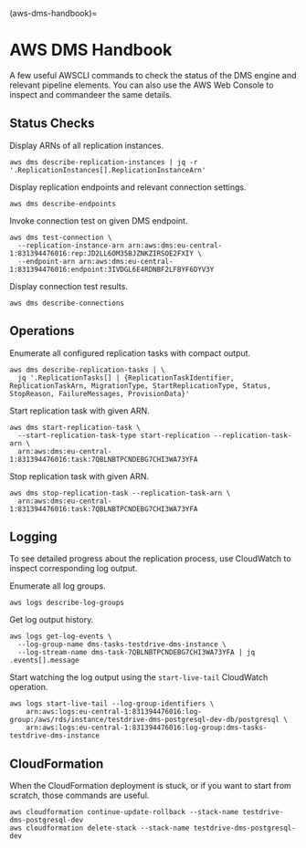 (aws-dms-handbook)=
# AWS DMS Handbook

A few useful AWSCLI commands to check the status of the DMS engine and
relevant pipeline elements. You can also use the AWS Web Console to
inspect and commandeer the same details.


## Status Checks
Display ARNs of all replication instances.
```shell
aws dms describe-replication-instances | jq -r '.ReplicationInstances[].ReplicationInstanceArn'
```
Display replication endpoints and relevant connection settings.
```shell
aws dms describe-endpoints
```
Invoke connection test on given DMS endpoint.
```shell
aws dms test-connection \
  --replication-instance-arn arn:aws:dms:eu-central-1:831394476016:rep:JD2LL6OM35BJZNKZIRSOE2FXIY \
  --endpoint-arn arn:aws:dms:eu-central-1:831394476016:endpoint:3IVDGL6E4RDNBF2LFBYF6DYV3Y
```
Display connection test results.
```shell
aws dms describe-connections
```


## Operations
Enumerate all configured replication tasks with compact output.
```shell
aws dms describe-replication-tasks | \
  jq '.ReplicationTasks[] | {ReplicationTaskIdentifier, ReplicationTaskArn, MigrationType, StartReplicationType, Status, StopReason, FailureMessages, ProvisionData}'
```
Start replication task with given ARN.
```shell
aws dms start-replication-task \
  --start-replication-task-type start-replication --replication-task-arn \
  arn:aws:dms:eu-central-1:831394476016:task:7QBLNBTPCNDEBG7CHI3WA73YFA
```
Stop replication task with given ARN.
```shell
aws dms stop-replication-task --replication-task-arn \
  arn:aws:dms:eu-central-1:831394476016:task:7QBLNBTPCNDEBG7CHI3WA73YFA
```


## Logging
To see detailed progress about the replication process, use CloudWatch to
inspect corresponding log output.

Enumerate all log groups.
```shell
aws logs describe-log-groups
```

Get log output history.
```shell
aws logs get-log-events \
  --log-group-name dms-tasks-testdrive-dms-instance \
  --log-stream-name dms-task-7QBLNBTPCNDEBG7CHI3WA73YFA | jq .events[].message
```

Start watching the log output using the `start-live-tail` CloudWatch operation.
```shell
aws logs start-live-tail --log-group-identifiers \
    arn:aws:logs:eu-central-1:831394476016:log-group:/aws/rds/instance/testdrive-dms-postgresql-dev-db/postgresql \
    arn:aws:logs:eu-central-1:831394476016:log-group:dms-tasks-testdrive-dms-instance
```


## CloudFormation
When the CloudFormation deployment is stuck, or if you want to start from scratch,
those commands are useful.
```shell
aws cloudformation continue-update-rollback --stack-name testdrive-dms-postgresql-dev
aws cloudformation delete-stack --stack-name testdrive-dms-postgresql-dev
```
